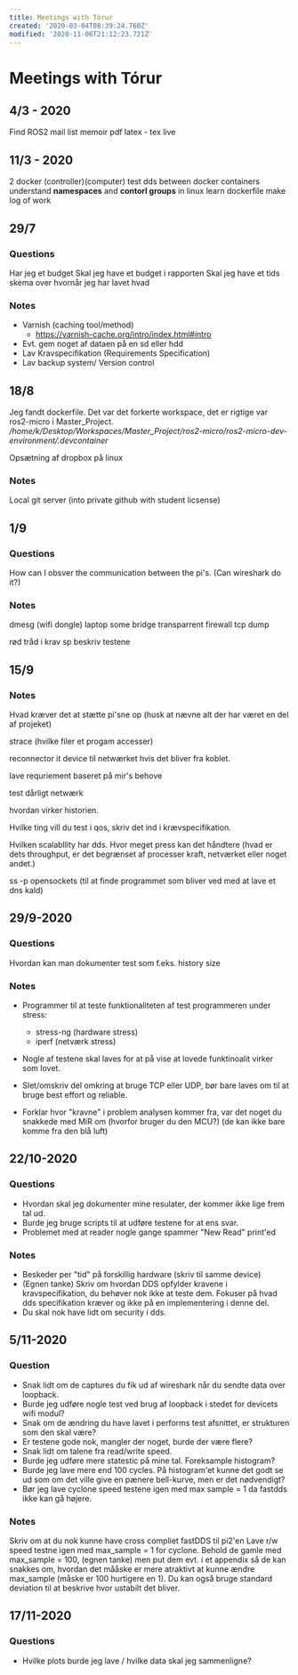 ```yaml
---
title: Meetings with Tórur
created: '2020-03-04T08:39:24.760Z'
modified: '2020-11-06T21:12:23.721Z'
---
```


# Meetings with Tórur

## 4/3 - 2020
Find ROS2 mail list
memoir
pdf latex - tex live

## 11/3 - 2020
2 docker (controller)(computer)
test dds between docker containers
understand **namespaces** and **contorl groups** in linux
learn dockerfile
make log of work

## 29/7
### Questions
Har jeg et budget
Skal jeg have et budget i rapporten
Skal jeg have et tids skema over hvornår jeg har lavet hvad

### Notes
- Varnish (caching tool/method)
  - https://varnish-cache.org/intro/index.html#intro
- Evt. gem noget af dataen på en sd eller hdd
- Lav Kravspecifikation (Requirements Specification)
- Lav backup system/ Version control

## 18/8

Jeg fandt dockerfile. Det var det forkerte workspace, det er rigtige var ros2-micro i Master_Project. 
*/home/k/Desktop/Workspaces/Master_Project/ros2-micro/ros2-micro-dev-environment/.devcontainer*

Opsætning af dropbox på linux

### Notes
Local git server (into private github with student licsense)

## 1/9
### Questions
How can I obsver the communication between the pi's. (Can wireshark do it?)

### Notes

dmesg (wifi dongle)
laptop some bridge
transparrent firewall
tcp dump

rød tråd i krav sp
beskriv testene

## 15/9

### Notes
Hvad kræver det at stætte pi'sne op (husk at nævne alt der har været en del af projeket)

strace (hvilke filer et progam accesser)

reconnector it device til netwærket hvis det bliver fra koblet.

lave requriement baseret på mir's behove

test dårligt netwærk

hvordan virker historien.

Hvilke ting vill du test i qos, skriv det ind i krævspecifikation.

Hvilken scalabllity har dds. Hvor meget press kan det håndtere (hvad er dets throughput, er det begrænset af processer kraft, netværket eller noget andet.)

ss -p opensockets (til at finde programmet som bliver ved med at lave et dns kald)

## 29/9-2020

### Questions
Hvordan kan man dokumenter test som f.eks. history size

### Notes
* Programmer til at teste funktionaliteten af test programmeren under stress:
  * stress-ng (hardware stress)
  * iperf (netværk stress)

* Nogle af testene skal laves for at på vise at lovede funktinoalit virker som lovet.

* Slet/omskriv del omkring at bruge TCP eller UDP, bør bare laves om til at bruge best effort og reliable.

* Forklar hvor "kravne" i problem analysen kommer fra, var det noget du snakkede med MiR om (hvorfor bruger du den MCU?) (de kan ikke bare komme fra den blå luft)

## 22/10-2020

### Questions
* Hvordan skal jeg dokumenter mine resulater, der kommer ikke lige frem tal ud.
* Burde jeg bruge scripts til at udføre testene for at ens svar.
* Problemet med at reader nogle gange spammer "New Read" print'ed

### Notes
 * Beskeder per "tid" på forskillig hardware (skriv til samme device)
 * (Egnen tanke) Skriv om hvordan DDS opfylder kravene i kravspecifikation, du behøver nok ikke at teste dem. Fokuser på hvad dds specifikation kræver og ikke på en implementering i denne del.
 * Du skal nok have lidt om security i dds.

 ## 5/11-2020

 ### Question
  * Snak lidt om de captures du fik ud af wireshark når du sendte data over loopback.
  * Burde jeg udføre nogle test ved brug af loopback i stedet for devicets wifi modul?
  * Snak om de ændring du have lavet i performs test afsnittet, er strukturen som den skal være?
  * Er testene gode nok, mangler der noget, burde der være flere?
  * Snak lidt om talene fra read/write speed. 
  * Burde jeg udføre mere statestic på mine tal. Foreksample histogram?
  * Burde jeg lave mere end 100 cycles. På histogram'et kunne det godt se ud som om det ville give en pænere bell-kurve, men er det nødvendigt?
   * Bør jeg lave cyclone speed testene igen med max sample = 1 da fastdds ikke kan gå højere.
  
  ### Notes
  Skriv om at du nok kunne have cross compliet fastDDS til pi2'en
  Lave r/w speed testne igen med max_sample = 1 for cyclone. Behold de gamle med max_sample = 100, (egnen tanke) men put dem evt. i et appendix så de kan snakkes om, hvordan det mååske er mere atraktivt at kunne ændre max_sample (måske er 100 hurtigere en 1). Du kan også bruge standard deviation til at beskrive hvor ustabilt det bliver.

## 17/11-2020

### Questions
 * Hvilke plots burde jeg lave / hvilke data skal jeg sammenligne?
